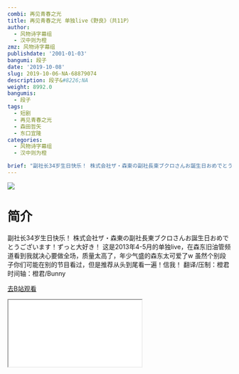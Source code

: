 ```yaml
---
combi: 再见青春之光
title: 再见青春之光 单独live《野良》（共11P）
author:
  - 风物诗字幕组
  - 汉中则为橙
zmz: 风物诗字幕组
publishdate: '2001-01-03'
bangumi: 段子
date: '2019-10-08'
slug: 2019-10-06-NA-68879074
description: 段子&#8226;NA
weight: 8992.0
bangumis:
  - 段子
tags:
  - 短剧
  - 再见青春之光
  - 森田哲矢
  - 东口宜隆
categories:
  - 风物诗字幕组
  - 汉中则为橙

brief: "副社长34岁生日快乐！ 株式会社ザ・森東の副社長東ブクロさんお誕生日おめでとうございます！ずっと大好き！ 这是2013年4-5月的单独live，在森东旧油管频道看到我就决心要做全场，质量太高了，年少气盛的森东太可爱了w 虽然个别段子你们可能在别的节目看过，但是推荐从头到尾看一遍！信我！ 翻译/压制：橙君 时间轴：橙君/Bunny"
---
```

![](https://raw.githubusercontent.com/tcgriffith/owaraisite/master/static/tmpimg/aa82c07a017d53819f9c35d54c8038e9675fdb5d.jpg.480.jpg)
# 简介  
副社长34岁生日快乐！
株式会社ザ・森東の副社長東ブクロさんお誕生日おめでとうございます！ずっと大好き！
这是2013年4-5月的单独live，在森东旧油管频道看到我就决心要做全场，质量太高了，年少气盛的森东太可爱了w 虽然个别段子你们可能在别的节目看过，但是推荐从头到尾看一遍！信我！
翻译/压制：橙君 时间轴：橙君/Bunny  

[去B站观看](https://www.bilibili.com/video/av68879074/)
<div class ="resp-container"><iframe class="testiframe" src="//player.bilibili.com/player.html?aid=68879074"", scrolling="no", allowfullscreen="true" > </iframe></div> 
